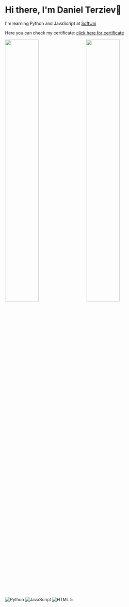 # Hi there, I'm Daniel Terziev👋
I'm learning Python and JavaScript at [SoftUni]

[SoftUni]: https://softuni.bg/

Here you can check my certificate: [click here for certificate]

[click here for certificate]: https://drive.google.com/drive/folders/1He-HczkrF50IQYqu6OrVnJA5RWATN3Eu?usp=sharing

<img align='left' width='47%' src='https://github-readme-stats.vercel.app/api?username=danielterziev92&show_icons=true&theme=onedark' />
<img align='right' width='47%' src='https://github-readme-stats.vercel.app/api/top-langs/?username=danielterziev92&layout=compact' />


<img align='left' alt='Python' src='https://img.shields.io/badge/python-3670A0?style=for-the-badge&logo=python&logoColor=ffdd54' />
<img align='left' alt='JavaScript' src='https://img.shields.io/badge/javascript-%23323330.svg?style=for-the-badge&logo=javascript&logoColor=%23F7DF1E' />
<img align='left' alt='HTML 5' src='https://img.shields.io/badge/html5-%23E34F26.svg?style=for-the-badge&logo=html5&logoColor=white' />
